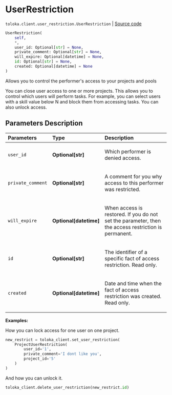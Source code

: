 # UserRestriction
`toloka.client.user_restriction.UserRestriction` | [Source code](https://github.com/Toloka/toloka-kit/blob/v0.1.26/src/client/user_restriction.py#L25)

```python
UserRestriction(
    self,
    *,
    user_id: Optional[str] = None,
    private_comment: Optional[str] = None,
    will_expire: Optional[datetime] = None,
    id: Optional[str] = None,
    created: Optional[datetime] = None
)
```

Allows you to control the performer's access to your projects and pools


You can close user access to one or more projects. This allows you to control which users will perform tasks.
For example, you can select users with a skill value below N and block them from accessing tasks.
You can also unlock access.

## Parameters Description

| Parameters | Type | Description |
| :----------| :----| :-----------|
`user_id`|**Optional\[str\]**|<p>Which performer is denied access.</p>
`private_comment`|**Optional\[str\]**|<p>A comment for you why access to this performer was restricted.</p>
`will_expire`|**Optional\[datetime\]**|<p>When access is restored. If you do not set the parameter, then the access restriction is permanent.</p>
`id`|**Optional\[str\]**|<p>The identifier of a specific fact of access restriction. Read only.</p>
`created`|**Optional\[datetime\]**|<p>Date and time when the fact of access restriction was created. Read only.</p>

**Examples:**

How you can lock access for one user on one project.

```python
new_restrict = toloka_client.set_user_restriction(
    ProjectUserRestriction(
        user_id='1',
        private_comment='I dont like you',
        project_id='5'
    )
)
```

And how you can unlock it.

```python
toloka_client.delete_user_restriction(new_restrict.id)
```
